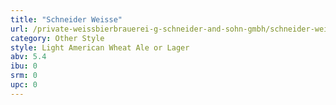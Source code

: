 ```yaml
---
title: "Schneider Weisse"
url: /private-weissbierbrauerei-g-schneider-and-sohn-gmbh/schneider-weisse/
category: Other Style
style: Light American Wheat Ale or Lager
abv: 5.4
ibu: 0
srm: 0
upc: 0
---
```


